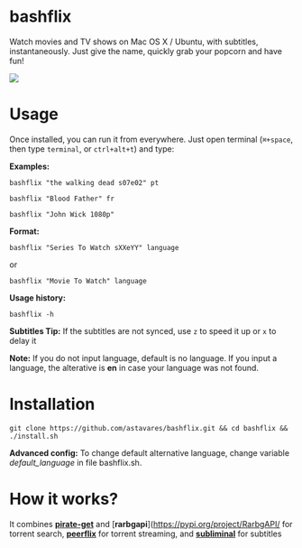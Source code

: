# bashflix
Watch movies and TV shows on Mac OS X / Ubuntu, with subtitles, instantaneously. Just give the name, quickly grab your popcorn and have fun!

![](https://media.giphy.com/media/mACRrW4R25kuQLexXn/giphy.gif)

# Usage
Once installed, you can run it from everywhere. Just open terminal (```⌘+space```, then type ```terminal```, or ```ctrl+alt+t```) and type:

**Examples:**
```
bashflix "the walking dead s07e02" pt
```
```
bashflix "Blood Father" fr
```
```
bashflix "John Wick 1080p"
```
**Format:**
```
bashflix "Series To Watch sXXeYY" language
```
or
```
bashflix "Movie To Watch" language
```
**Usage history:**
```
bashflix -h
```
**Subtitles Tip:** 
If the subtitles are not synced, use ```z``` to speed it up or ```x``` to delay it

**Note:** 
If you do not input language, default is no language.
If you input a language, the alterative is **en** in case your language was not found.

# Installation
```
git clone https://github.com/astavares/bashflix.git && cd bashflix && ./install.sh
```

**Advanced config:** 
To change default alternative language, change variable *default_language* in file bashflix.sh.

# How it works?

It combines [**pirate-get**](https://github.com/vikstrous/pirate-get) and [**rarbgapi**](https://pypi.org/project/RarbgAPI/ for torrent search, [**peerflix**](https://github.com/mafintosh/peerflix) for torrent streaming, and [**subliminal**](https://github.com/Diaoul/subliminal) for subtitles
